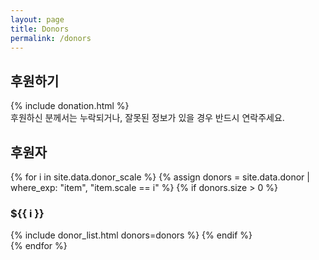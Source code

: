 ```yaml
---
layout: page
title: Donors
permalink: /donors
---
```


## 후원하기

{% include donation.html %}  
후원하신 분께서는 누락되거나, 잘못된 정보가 있을 경우 반드시 연락주세요.

## 후원자

{% for i in site.data.donor_scale %}
{% assign donors = site.data.donor | where_exp: "item", "item.scale == i" %}
{% if donors.size > 0 %}
### ${{ i }}
{% include donor_list.html donors=donors %}
{% endif %}
<br/>
{% endfor %}
